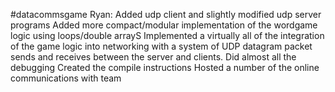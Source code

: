 #datacommsgame
Ryan: Added udp client and slightly modified udp server programs
      Added more compact/modular implementation of the wordgame logic using loops/double arrayS
      Implemented a virtually all of the integration of the game logic into networking with a system of UDP datagram packet sends and receives between the server and clients.
      Did almost all the debugging
      Created the compile instructions
      Hosted a number of the online communications with team
